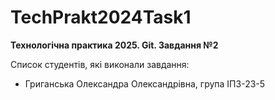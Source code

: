 # TechPrakt2024Task1
**Технологічна практика 2025. Git. Завдання №2**

Список студентів, які виконали завдання:
* Григанська Олександра Олександрівна, група ІПЗ-23-5
